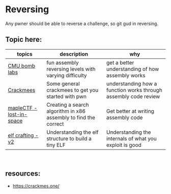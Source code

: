 # Reversing

Any pwner should be able to reverse a challenge, so git gud in reversing.

## Topic here:
| topics | description | why |
| --- | --- | --- |
|[CMU bomb labs](./cmu-bomblab/cmubomb)| fun assembly reversing levels with varying difficulty | get a better understanding of how assembly works |
|[Crackmees](./crackme/)| Some general crackmees to get you started with pwn | understanding how a function works through assembly code review |
|[mapleCTF - lost-in-space](./assembly-challs/fun-assembly-challenge/) | Creating a search algorithm in x86 assembly to find the correct | Get better at writing assembly code |
|[elf crafting - v2](./elf-internals/) | Understanding the elf structure to build a tiny ELF | Understanding the internals of what you exploit is good |
<br>

## resources:
* https://crackmes.one/